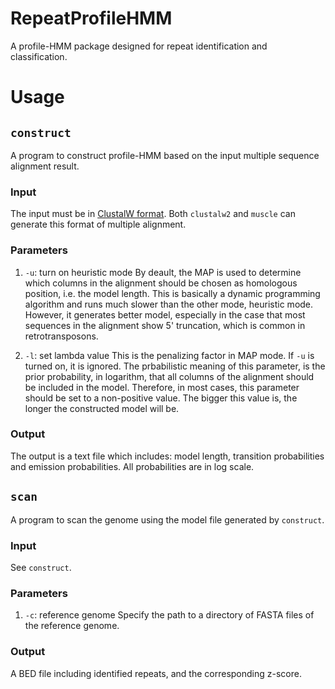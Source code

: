 # RepeatProfileHMM

A profile-HMM package designed for repeat identification and classification.

# Usage
## `construct`
A program to construct profile-HMM based on the input multiple sequence
alignment result.

### Input
The input must be in [ClustalW format][1]. Both `clustalw2` and `muscle`
can generate this format of multiple alignment.

### Parameters
1. `-u`: turn on heuristic mode
By deault, the MAP is used to determine which columns in the alignment should
be chosen as homologous position, i.e. the model length. This is basically
a dynamic programming algorithm and runs much slower than the other mode,
heuristic mode. However, it generates better model, especially in the case
that most sequences in the alignment show 5' truncation, which is common
in retrotransposons.

2. `-l`: set lambda value
This is the penalizing factor in MAP mode. If `-u` is turned on, it is ignored.
The prbabilistic meaning of this parameter, is the prior probability, in
logarithm, that all columns of the alignment should be included in the model.
Therefore, in most cases, this parameter should be set to a non-positive value.
The bigger this value is, the longer the constructed model will be. 

### Output
The output is a text file which includes: model length, transition probabilities
and emission probabilities. All probabilities are in log scale.

## `scan`
A program to scan the genome using the model file generated by `construct`.

### Input
See `construct`.

### Parameters
1. `-c`: reference genome
Specify the path to a directory of FASTA files of the reference genome.

### Output
A BED file including identified repeats, and the corresponding z-score.

[1]:http://web.mit.edu/meme_v4.9.0/doc/clustalw-format.html
